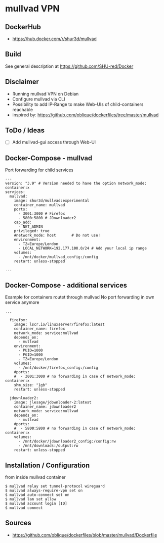 # mullvad VPN

## DockerHub

- https://hub.docker.com/r/shur3d/mullvad

## Build

See general description at https://github.com/SHU-red/Docker

## Disclaimer

- Running mullvad VPN on Debian
- Configure mullvad via CLI
- Possibility to add IP-Range to make Web-UIs of child-containers reachable
- inspired by: https://github.com/oblique/dockerfiles/tree/master/mullvad

## ToDo / Ideas

- [ ] Add mullvad-gui access through Web-UI

## Docker-Compose - mullvad

Port forwarding for child services
```
---
version: "3.9" # Version needed to have the option network_mode: container:x
services:
  mullvad:
    image: shur3d/mullvad:experimental
    container_name: mullvad
    ports:
      - 3001:3000 # Firefox
      - 5800:5800 # JDownloader2
    cap_add:
      - NET_ADMIN               
    privileged: true
    #network_mode: host       # Do not use!
    environment:
      - TZ=Europe/London
      - LOCAL_NETWORK=192.177.100.0/24 # Add your local ip range
    volumes:
      - /mnt/docker/mullvad_config:/config
    restart: unless-stopped

...
```

## Docker-Compose - additional services

Example for containers routet through mullvad
No port forwarding in own service anymore
```
...

  firefox:
    image: lscr.io/linuxserver/firefox:latest
    container_name: firefox
    network_mode: service:mullvad
    depends_on:
      - mullvad
    environment:
      - PUID=1000
      - PGID=1000
      - TZ=Europe/London
    volumes:
      - /mnt/docker/firefox_config:/config
    #ports:
    #  - 3001:3000 # no forwarding in case of network_mode: container:x
    shm_size: "1gb"
    restart: unless-stopped
    
  jdownloader2:
    image: jlesage/jdownloader-2:latest
    container_name: jdownloader2
    network_mode: service:mullvad
    depends_on:
      - mullvad
    #ports:
    #  - 5800:5800 # no forwarding in case of network_mode: container:x
    volumes:
      - /mnt/docker/jdownloader2_config:/config:rw
      - /mnt/downloads:/output:rw
    restart: unless-stopped
```

## Installation / Configuration

from inside mullvad container
```
$ mullvad relay set tunnel-protocol wireguard
$ mullvad always-require-vpn set on
$ mullvad auto-connect set on
$ mullvad lan set allow
$ mullvad account login [ID]
$ mullvad connect
```

## Sources

- https://github.com/oblique/dockerfiles/blob/master/mullvad/Dockerfile
